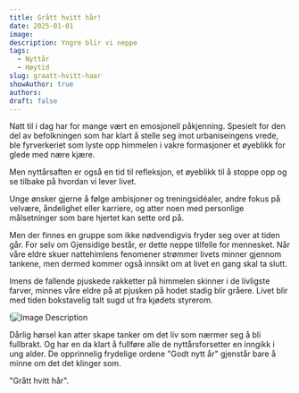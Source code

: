 ```yaml
---
title: Grått hvitt hår!
date: 2025-01-01
image: 
description: Yngre blir vi neppe
tags:
  - Nyttår
  - Høytid
slug: graatt-hvitt-haar
showAuthor: true
authors: 
draft: false
---
```

Natt til i dag har for mange vært en emosjonell påkjenning. Spesielt for den del av befolkningen som har klart å stelle seg imot urbaniseingens vrede, ble fyrverkeriet som lyste opp himmelen i vakre formasjoner et øyeblikk for glede med nære kjære. 

Men nyttårsaften er også en tid til refleksjon, et øyeblikk til å stoppe opp og se tilbake på hvordan vi lever livet. 

Unge ønsker gjerne å følge ambisjoner og treningsidéaler, andre fokus på velvære, åndelighet eller karriere, og atter noen med personlige målsetninger som bare hjertet kan sette ord på.

Men der finnes en gruppe som ikke nødvendigvis fryder seg over at tiden går. For selv om Gjensidige består, er dette neppe tilfelle for mennesket. Når våre eldre skuer nattehimlens fenomener strømmer livets minner gjennom tankene, men dermed kommer også innsikt om at livet en gang skal ta slutt. 

Imens de fallende pjuskede rakketter på himmelen skinner i de livligste farver, minnes våre eldre på at pjusken på hodet stadig blir gråere. Livet blir med tiden bokstavelig talt sugd ut fra kjødets styrerom. 

!![Image Description](/images/graatt-hvitt-haar-dame.jpg)

Dårlig hørsel kan atter skape tanker om det liv som nærmer seg å bli fullbrakt. Og har en da klart å fullføre alle de nyttårsforsetter en inngikk i ung alder. De opprinnelig frydelige ordene "Godt nytt år" gjenstår bare å minne om det det klinger som.

"Grått hvitt hår".